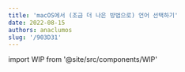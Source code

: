 ```yaml
---
title: 'macOS에서 (조금 더 나은 방법으로) 언어 선택하기'
date: 2022-08-15
authors: anaclumos
slug: '/903D31'
---
```


import WIP from '@site/src/components/WIP'

<WIP state="translating" />
